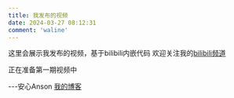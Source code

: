 ```yaml
---
title: 我发布的视频
date: 2024-03-27 08:12:31
comment: 'waline'
---
```

这里会展示我发布的视频，基于bilibili内嵌代码
欢迎关注我的[bilibili频道](https://space.bilibili.com/1468582841)

正在准备第一期视频中

---安心Anson [我的博客](ognn.top)